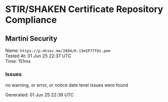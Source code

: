 # STIR/SHAKEN Certificate Repository Compliance

## Martini Security

Name: `https://p.mtsec.me/2884/K-13mIP77fOz.pem`\
Tested At: 01 Jun 25 22:37 UTC\
Time: 151ms

### Issues

no warning, or error, or notice date level issues were found

Generated: 01 Jun 25 22:39 UTC